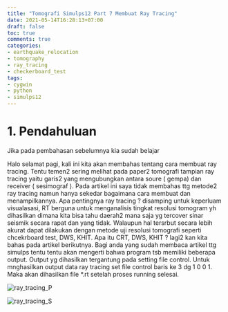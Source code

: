 ```yaml
---
title: "Tomografi Simulps12 Part 7 Membuat Ray Tracing"
date: 2021-05-14T16:28:13+07:00
draft: false
toc: true
comments: true
categories:
- earthquake_relocation
- tomography
- ray_tracing
- checkerboard_test
tags:
- cygwin
- python
- simulps12
---
```


# 1. Pendahuluan

Jika pada pembahasan sebelumnya kia sudah belajar 

Halo selamat pagi, kali ini kita akan membahas tentang cara membuat ray tracing. Tentu temen2 sering melihat pada paper2 tomografi tampian ray tracing yaitu garis2 yang mengubungkan antara soure ( gempa) dan receiver ( sesimograf ). Pada artikel ini saya tidak membahas ttg metode2 ray tracing namun hanya sekedar bagaimana cara membuat dan menampilkannya. 
Apa pentingnya ray tracing ? disamping untuk keperluam visualasasi, RT berguna untuk menganalisis tingkat resolusi tomogram yh dihasilkan dimana kita bisa tahu daerah2 mana saja yg tercover sinar seismik secara rapat dan yang tidak. Walaupun hal tersrbut secara lebih akurat dapat dilakukan dengan metode uji resolusi tomografi seperti chcekrboard test, DWS, KHIT. Apa itu CRT, DWS, KHIT ? lagi2 kan kita bahas pada artikel berikutnya.
Bagi anda yang sudah membaca artikel ttg simulps tentu tentu akan mengerti bahwa program tsb memiliki beberapa output. Output yg dihasilkan tergantung pada setting file control. Untuk mnghasilkan output data ray tracing set file control baris ke 3 dg 1 0 0 1. Maka akan dihasilkan file *.rt setelah proses running selesai.

![ray_tracing_P](/img/simulps12/Ray_Tracing_P.png)



![ray_tracing_S](/img/simulps12/Ray_Tracing_S.png)
